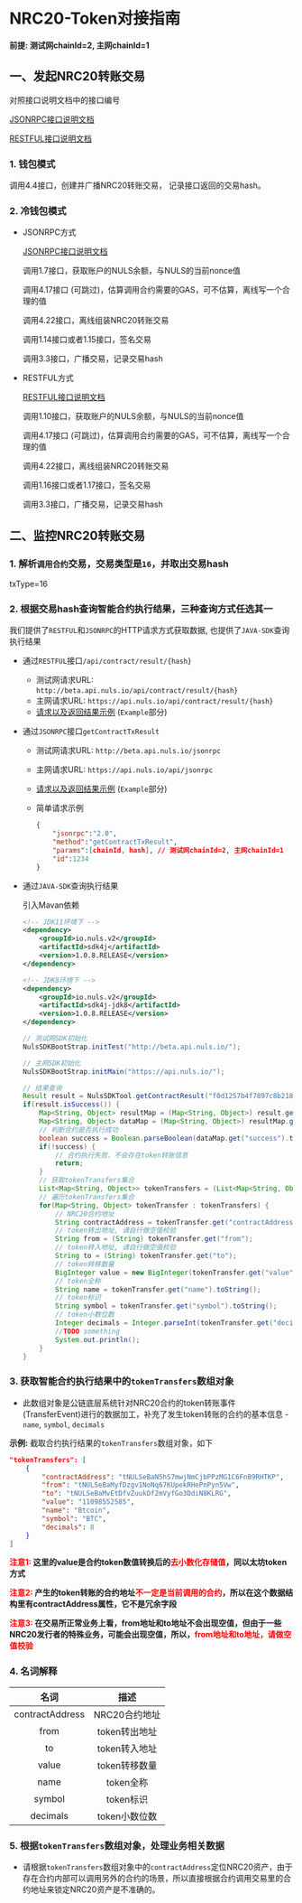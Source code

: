 # NRC20-Token对接指南

**前提: 测试网chainId=2, 主网chainId=1**

## 一、发起NRC20转账交易

对照接口说明文档中的接口编号

[JSONRPC接口说明文档](https://docs.nuls.io/zh/Docs/i_nuls-api_JSONRPC.html)

[RESTFUL接口说明文档](https://docs.nuls.io/zh/Docs/i_nuls-api_RESTFUL.html)

### 1. 钱包模式

调用4.4接口，创建并广播NRC20转账交易， 记录接口返回的交易hash。

### 2. 冷钱包模式

- JSONRPC方式

    [JSONRPC接口说明文档](https://docs.nuls.io/zh/Docs/i_nuls-api_JSONRPC.html)
    
    调用1.7接口，获取账户的NULS余额，与NULS的当前nonce值
    
    调用4.17接口 (可跳过)，估算调用合约需要的GAS，可不估算，离线写一个合理的值
    
    调用4.22接口，离线组装NRC20转账交易
    
    调用1.14接口或者1.15接口，签名交易
    
    调用3.3接口，广播交易，记录交易hash

- RESTFUL方式

    [RESTFUL接口说明文档](https://docs.nuls.io/zh/Docs/i_nuls-api_RESTFUL.html)
    
    调用1.10接口，获取账户的NULS余额，与NULS的当前nonce值
    
    调用4.17接口 (可跳过)，估算调用合约需要的GAS，可不估算，离线写一个合理的值
    
    调用4.22接口，离线组装NRC20转账交易
    
    调用1.16接口或者1.17接口，签名交易
    
    调用3.3接口，广播交易，记录交易hash

## 二、监控NRC20转账交易

### 1. 解析`调用合约`交易，交易类型是`16`，并取出交易hash

txType=16

### 2. 根据交易hash查询智能合约执行结果，三种查询方式任选其一

我们提供了`RESTFUL`和`JSONRPC`的HTTP请求方式获取数据, 也提供了`JAVA-SDK`查询执行结果

- 通过`RESTFUL`接口`/api/contract/result/{hash}`

    - 测试网请求URL: `http://beta.api.nuls.io/api/contract/result/{hash}`
    - 主网请求URL: `https://api.nuls.io/api/contract/result/{hash}`
    - [请求以及返回结果示例](https://docs.nuls.io/zh/Docs/i_nuls-api_RESTFUL.html#_4-8-%E8%8E%B7%E5%8F%96%E6%99%BA%E8%83%BD%E5%90%88%E7%BA%A6%E6%89%A7%E8%A1%8C%E7%BB%93%E6%9E%9C) (`Example`部分)

- 通过`JSONRPC`接口`getContractTxResult`

    - 测试网请求URL: `http://beta.api.nuls.io/jsonrpc`
    - 主网请求URL: `https://api.nuls.io/api/jsonrpc`
    - [请求以及返回结果示例](https://docs.nuls.io/zh/Docs/i_nuls-api_JSONRPC.html#_4-8-%E8%8E%B7%E5%8F%96%E6%99%BA%E8%83%BD%E5%90%88%E7%BA%A6%E6%89%A7%E8%A1%8C%E7%BB%93%E6%9E%9C) (`Example`部分)
    - 简单请求示例
        
        ```json
        {
            "jsonrpc":"2.0",
            "method":"getContractTxResult",
            "params":[chainId, hash], // 测试网chainId=2, 主网chainId=1
            "id":1234
        }
        ```
- 通过`JAVA-SDK`查询执行结果
    
    引入Mavan依赖
    
    ```xml
    <!-- JDK11环境下 -->
    <dependency>
        <groupId>io.nuls.v2</groupId>
        <artifactId>sdk4j</artifactId>
        <version>1.0.8.RELEASE</version>
    </dependency>
    
    <!-- JDK8环境下 -->
    <dependency>
        <groupId>io.nuls.v2</groupId>
        <artifactId>sdk4j-jdk8</artifactId>
        <version>1.0.8.RELEASE</version>
    </dependency>
    ```
    
    ```java
    // 测试网SDK初始化
    NulsSDKBootStrap.initTest("http://beta.api.nuls.io/");
    ```
    
    ```java
    // 主网SDK初始化
    NulsSDKBootStrap.initMain("https://api.nuls.io/");
    ```

    ```java
    // 结果查询
    Result result = NulsSDKTool.getContractResult("f0d1257b4f7897c8b2188d89e65047cfee5e9958b8e1dba688d076e04a51f90f");
    if(result.isSuccess()) {
        Map<String, Object> resultMap = (Map<String, Object>) result.getData();
        Map<String, Object> dataMap = (Map<String, Object>) resultMap.get("data");
        // 判断合约是否执行成功
        boolean success = Boolean.parseBoolean(dataMap.get("success").toString());
        if(!success) {
            // 合约执行失败，不会存在token转账信息
            return;
        }
        // 获取tokenTransfers集合
        List<Map<String, Object>> tokenTransfers = (List<Map<String, Object>>) dataMap.get("tokenTransfers");
        // 遍历tokenTransfers集合
        for(Map<String, Object> tokenTransfer : tokenTransfers) {
            // NRC20合约地址
            String contractAddress = tokenTransfer.get("contractAddress").toString();
            // token转出地址, 请自行做空值校验
            String from = (String) tokenTransfer.get("from");
            // token转入地址, 请自行做空值校验
            String to = (String) tokenTransfer.get("to");
            // token转移数量
            BigInteger value = new BigInteger(tokenTransfer.get("value").toString());
            // token全称
            String name = tokenTransfer.get("name").toString();
            // token标识
            String symbol = tokenTransfer.get("symbol").toString();
            // token小数位数
            Integer decimals = Integer.parseInt(tokenTransfer.get("decimals").toString());
            //TODO something
            System.out.println();
        }
    }
    ```

### 3. 获取智能合约执行结果中的`tokenTransfers`数组对象

- 此数组对象是公链底层系统针对NRC20合约的token转账事件(TransferEvent)进行的数据加工，补充了发生token转账的合约的基本信息 \- `name`, `symbol`, `decimals`
    
**示例:** 截取合约执行结果的`tokenTransfers`数组对象，如下

```json
"tokenTransfers": [
    {
        "contractAddress": "tNULSeBaN5hS7mwjNmCjbPPzMG1C6FnB9RHTKP",
        "from": "tNULSeBaMyfDzgv1NoNq67KUpekRHePnPyn5Vw",
        "to": "tNULSeBaMvEtDfvZuukDf2mVyfGo3DdiN8KLRG",
        "value": "11098552585",
        "name": "Btcoin",
        "symbol": "BTC",
        "decimals": 8
    }
]
```

**<b style="color:red">注意1:</b> 这里的value是合约token数值转换后的<b style="color:red">去小数化存储值</b>，同以太坊token方式**

**<b style="color:red">注意2:</b> 产生的token转账的合约地址<b style="color:red">不一定是当前调用的合约</b>，所以在这个数据结构里有contractAddress属性，它不是冗余字段**

**<b style="color:red">注意3:</b> 在交易所正常业务上看，from地址和to地址不会出现空值，但由于一些NRC20发行者的特殊业务，可能会出现空值，所以，<b style="color:red">from地址和to地址，请做空值校验</b>**

### 4. 名词解释

|名词 |描述    |
|:---------:|:---------:|
| contractAddress     | NRC20合约地址 |
| from     | token转出地址 |
| to     | token转入地址 |
| value     | token转移数量 |
| name     | token全称 |
| symbol     | token标识 |
| decimals     | token小数位数 |

### 5. 根据`tokenTransfers`数组对象，处理业务相关数据

- 请根据`tokenTransfers`数组对象中的`contractAddress`定位NRC20资产，由于存在合约内部可以调用另外的合约的场景，所以直接根据合约调用交易里的合约地址来锁定NRC20资产是不准确的。



